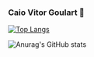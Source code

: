 ### Caio Vitor Goulart 👋

[![Top Langs](https://github-readme-stats.vercel.app/api/top-langs/?username=cgoulart01)](https://github.com/anuraghazra/github-readme-stats)

![Anurag's GitHub stats](https://github-readme-stats.vercel.app/api?username=cgoulart01&theme=midnight-purple&show_icons=true)
